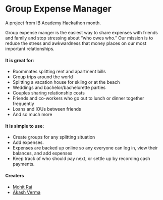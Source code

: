 # Group Expense Manager

A project from IB Academy Hackathon month.

Group expense manger is the easiest way to share expenses with friends and family and stop stressing about “who owes who.” 
Our mission is to reduce the stress and awkwardness that money places on our most important relationships.

#### It is great for:
- Roommates splitting rent and apartment bills
- Group trips around the world
- Splitting a vacation house for skiing or at the beach
- Weddings and bachelor/bachelorette parties
- Couples sharing relationship costs
- Friends and co-workers who go out to lunch or dinner together frequently
- Loans and IOUs between friends 
- And so much more

#### It is simple to use:
- Create groups for any splitting situation
- Add expenses.
- Expenses are backed up online so any everyone can log in, view their balances, and add expenses
- Keep track of who should pay next, or settle up by recording cash payments.

#### Creaters
- [Mohit Rai](https://github.com/cenation092)
- [Akash Verma](https://github.com/akashvermaofskt)
